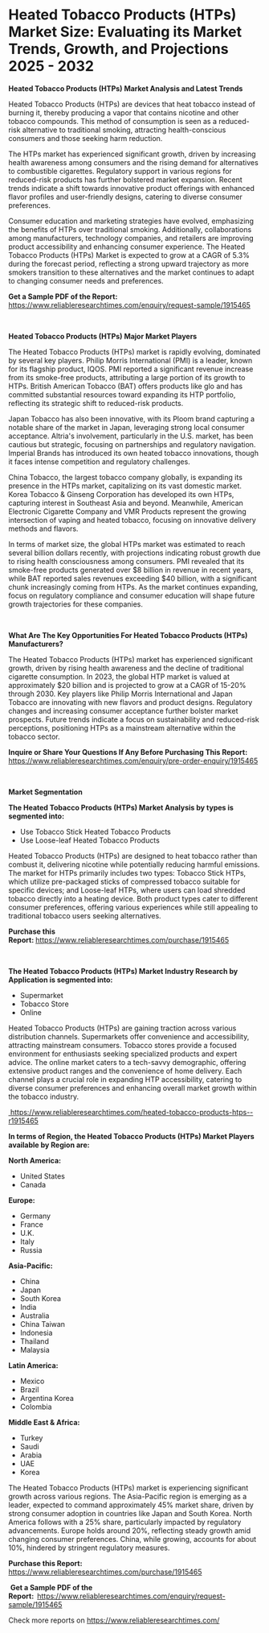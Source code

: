 <p><h1>Heated Tobacco Products (HTPs) Market Size: Evaluating its Market Trends, Growth, and Projections 2025 - 2032</h1></p><p><strong>Heated Tobacco Products (HTPs) Market Analysis and Latest Trends</strong></p>
<p><p>Heated Tobacco Products (HTPs) are devices that heat tobacco instead of burning it, thereby producing a vapor that contains nicotine and other tobacco compounds. This method of consumption is seen as a reduced-risk alternative to traditional smoking, attracting health-conscious consumers and those seeking harm reduction. </p><p>The HTPs market has experienced significant growth, driven by increasing health awareness among consumers and the rising demand for alternatives to combustible cigarettes. Regulatory support in various regions for reduced-risk products has further bolstered market expansion. Recent trends indicate a shift towards innovative product offerings with enhanced flavor profiles and user-friendly designs, catering to diverse consumer preferences.</p><p>Consumer education and marketing strategies have evolved, emphasizing the benefits of HTPs over traditional smoking. Additionally, collaborations among manufacturers, technology companies, and retailers are improving product accessibility and enhancing consumer experience. The Heated Tobacco Products (HTPs) Market is expected to grow at a CAGR of 5.3% during the forecast period, reflecting a strong upward trajectory as more smokers transition to these alternatives and the market continues to adapt to changing consumer needs and preferences.</p></p>
<p><strong>Get a Sample PDF of the Report:&nbsp;</strong> <a href="https://www.reliableresearchtimes.com/enquiry/request-sample/1915465?utm_campaign=2007&utm_medium=2&utm_source=Github&utm_content=ia&utm_term=10022025&utm_id=heated-tobacco-products-htps">https://www.reliableresearchtimes.com/enquiry/request-sample/1915465</a></p>
<p>&nbsp;</p>
<p><strong>Heated Tobacco Products (HTPs) Major Market Players</strong></p>
<p><p>The Heated Tobacco Products (HTPs) market is rapidly evolving, dominated by several key players. Philip Morris International (PMI) is a leader, known for its flagship product, IQOS. PMI reported a significant revenue increase from its smoke-free products, attributing a large portion of its growth to HTPs. British American Tobacco (BAT) offers products like glo and has committed substantial resources toward expanding its HTP portfolio, reflecting its strategic shift to reduced-risk products.</p><p>Japan Tobacco has also been innovative, with its Ploom brand capturing a notable share of the market in Japan, leveraging strong local consumer acceptance. Altria's involvement, particularly in the U.S. market, has been cautious but strategic, focusing on partnerships and regulatory navigation. Imperial Brands has introduced its own heated tobacco innovations, though it faces intense competition and regulatory challenges.</p><p>China Tobacco, the largest tobacco company globally, is expanding its presence in the HTPs market, capitalizing on its vast domestic market. Korea Tobacco & Ginseng Corporation has developed its own HTPs, capturing interest in Southeast Asia and beyond. Meanwhile, American Electronic Cigarette Company and VMR Products represent the growing intersection of vaping and heated tobacco, focusing on innovative delivery methods and flavors.</p><p>In terms of market size, the global HTPs market was estimated to reach several billion dollars recently, with projections indicating robust growth due to rising health consciousness among consumers. PMI revealed that its smoke-free products generated over $8 billion in revenue in recent years, while BAT reported sales revenues exceeding $40 billion, with a significant chunk increasingly coming from HTPs. As the market continues expanding, focus on regulatory compliance and consumer education will shape future growth trajectories for these companies.</p></p>
<p>&nbsp;</p>
<p><strong>What Are The Key Opportunities For Heated Tobacco Products (HTPs) Manufacturers?</strong></p>
<p><p>The Heated Tobacco Products (HTPs) market has experienced significant growth, driven by rising health awareness and the decline of traditional cigarette consumption. In 2023, the global HTP market is valued at approximately $20 billion and is projected to grow at a CAGR of 15-20% through 2030. Key players like Philip Morris International and Japan Tobacco are innovating with new flavors and product designs. Regulatory changes and increasing consumer acceptance further bolster market prospects. Future trends indicate a focus on sustainability and reduced-risk perceptions, positioning HTPs as a mainstream alternative within the tobacco sector.</p></p>
<p><strong>Inquire or Share Your Questions If Any Before Purchasing This Report:</strong> <a href="https://www.reliableresearchtimes.com/enquiry/pre-order-enquiry/1915465?utm_campaign=2007&utm_medium=2&utm_source=Github&utm_content=ia&utm_term=10022025&utm_id=heated-tobacco-products-htps">https://www.reliableresearchtimes.com/enquiry/pre-order-enquiry/1915465</a></p>
<p>&nbsp;</p>
<p><strong>Market Segmentation</strong></p>
<p><strong>The Heated Tobacco Products (HTPs) Market Analysis by types is segmented into:</strong></p>
<p><ul><li>Use Tobacco Stick Heated Tobacco Products</li><li>Use Loose-leaf Heated Tobacco Products</li></ul></p>
<p><p>Heated Tobacco Products (HTPs) are designed to heat tobacco rather than combust it, delivering nicotine while potentially reducing harmful emissions. The market for HTPs primarily includes two types: Tobacco Stick HTPs, which utilize pre-packaged sticks of compressed tobacco suitable for specific devices; and Loose-leaf HTPs, where users can load shredded tobacco directly into a heating device. Both product types cater to different consumer preferences, offering various experiences while still appealing to traditional tobacco users seeking alternatives.</p></p>
<p><strong>Purchase this Report:&nbsp;</strong><a href="https://www.reliableresearchtimes.com/purchase/1915465?utm_campaign=2007&utm_medium=2&utm_source=Github&utm_content=ia&utm_term=10022025&utm_id=heated-tobacco-products-htps">https://www.reliableresearchtimes.com/purchase/1915465</a></p>
<p>&nbsp;</p>
<p><strong>The Heated Tobacco Products (HTPs) Market Industry Research by Application is segmented into:</strong></p>
<p><ul><li>Supermarket</li><li>Tobacco Store</li><li>Online</li></ul></p>
<p><p>Heated Tobacco Products (HTPs) are gaining traction across various distribution channels. Supermarkets offer convenience and accessibility, attracting mainstream consumers. Tobacco stores provide a focused environment for enthusiasts seeking specialized products and expert advice. The online market caters to a tech-savvy demographic, offering extensive product ranges and the convenience of home delivery. Each channel plays a crucial role in expanding HTP accessibility, catering to diverse consumer preferences and enhancing overall market growth within the tobacco industry.</p></p>
<p><a href="https://www.reliableresearchtimes.com/heated-tobacco-products-htps--r1915465?utm_campaign=2007&utm_medium=2&utm_source=Github&utm_content=ia&utm_term=10022025&utm_id=heated-tobacco-products-htps">&nbsp;https://www.reliableresearchtimes.com/heated-tobacco-products-htps--r1915465</a></p>
<p><strong>In terms of Region, the Heated Tobacco Products (HTPs) Market Players available by Region are:</strong></p>
<p>
    <p> <strong> North America: </strong>
        <ul>
            <li>United States</li>
            <li>Canada</li>
        </ul>
        </p> 
    <p> <strong> Europe: </strong>
        <ul>
            <li>Germany</li>
            <li>France</li>
            <li>U.K.</li>
            <li>Italy</li>
            <li>Russia</li>
        </ul>
        </p> 
    <p> <strong> Asia-Pacific: </strong>
        <ul>
            <li>China</li>
            <li>Japan</li>
            <li>South Korea</li>
            <li>India</li>
            <li>Australia</li>
            <li>China Taiwan</li>
            <li>Indonesia</li>
            <li>Thailand</li>
            <li>Malaysia</li>
        </ul>
        </p> 
    <p> <strong> Latin America: </strong>
        <ul>
            <li>Mexico</li>
            <li>Brazil</li>
            <li>Argentina Korea</li>
            <li>Colombia</li>
        </ul>
        </p> 
    <p> <strong> Middle East & Africa: </strong>
        <ul>
            <li>Turkey</li>
            <li>Saudi</li>
            <li>Arabia</li>
            <li>UAE</li>
            <li>Korea</li>
        </ul>
    </p>
    </p>
<p><p>The Heated Tobacco Products (HTPs) market is experiencing significant growth across various regions. The Asia-Pacific region is emerging as a leader, expected to command approximately 45% market share, driven by strong consumer adoption in countries like Japan and South Korea. North America follows with a 25% share, particularly impacted by regulatory advancements. Europe holds around 20%, reflecting steady growth amid changing consumer preferences. China, while growing, accounts for about 10%, hindered by stringent regulatory measures.</p></p>
<p><strong>Purchase this Report: </strong><a href="https://www.reliableresearchtimes.com/purchase/1915465?utm_campaign=2007&utm_medium=2&utm_source=Github&utm_content=ia&utm_term=10022025&utm_id=heated-tobacco-products-htps">https://www.reliableresearchtimes.com/purchase/1915465</a></p>
<p>&nbsp;<strong>Get a Sample PDF of the Report:&nbsp;&nbsp;</strong><a href="https://www.reliableresearchtimes.com/enquiry/request-sample/1915465?utm_campaign=2007&utm_medium=2&utm_source=Github&utm_content=ia&utm_term=10022025&utm_id=heated-tobacco-products-htps">https://www.reliableresearchtimes.com/enquiry/request-sample/1915465</a></p>
<p><strong></strong></p>
<p>Check more reports on <a href="https://www.reliableresearchtimes.com/?utm_campaign=2007&utm_medium=2&utm_source=Github&utm_content=ia&utm_term=10022025&utm_id=heated-tobacco-products-htps">https://www.reliableresearchtimes.com/</a></p>